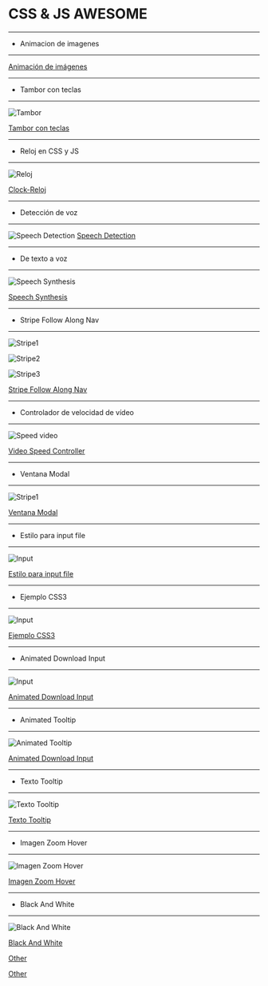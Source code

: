 # CSS & JS AWESOME
---
- Animacion de imagenes
---

[Animación de imágenes](https://github.com/ComandPromt/CSS-JS-AWESOME/tree/master/01.Animaci%C3%B3n)

---
- Tambor con teclas
---

![Tambor](previews/tambor_con_teclas.png)

[Tambor con teclas](https://github.com/ComandPromt/CSS-JS-AWESOME/tree/master/01%20-%20JavaScript%20Drum%20Kit)

---
- Reloj en CSS y JS
---

![Reloj](previews/reloj.png)

[Clock-Reloj](https://github.com/ComandPromt/CSS-JS-AWESOME/tree/master/02%20-%20JS%20and%20CSS%20Clock)

---
- Detección de voz
---

![Speech Detection](previews/speech_detection.png)
[Speech Detection](https://github.com/ComandPromt/CSS-JS-AWESOME/tree/master/20%20-%20Speech%20Detection)

---
- De texto a voz
---

![Speech Synthesis](previews/speech_syntesis.png)

[Speech Synthesis](https://github.com/ComandPromt/CSS-JS-AWESOME/tree/master/23%20-%20Speech%20Synthesis)

---
- Stripe Follow Along Nav
---

![Stripe1](previews/stripe.png)

![Stripe2](previews/stripe_2.png)

![Stripe3](previews/stripe_3.png)

[Stripe Follow Along Nav](https://github.com/ComandPromt/CSS-JS-AWESOME/tree/master/26%20-%20Stripe%20Follow%20Along%20Nav)

---
- Controlador de velocidad de vídeo
---

![Speed video](previews/speed.png)

[Video Speed Controller](https://github.com/ComandPromt/CSS-JS-AWESOME/tree/master/28%20-%20Video%20Speed%20Controller)

---
- Ventana Modal
---

![Stripe1](previews/modal.png)

[Ventana Modal](https://github.com/ComandPromt/CSS-JS-AWESOME/tree/master/Modal)

---
- Estilo para input file
---

![Input](previews/input.png)

[Estilo para input file](https://github.com/ComandPromt/CSS-JS-AWESOME/tree/master/modificarEstiloInputFile2/modificarEstiloInputFile2)

---
- Ejemplo CSS3
---

![Input](previews/ejemplo_css3.png)

[Ejemplo CSS3](https://github.com/ComandPromt/CSS-JS-AWESOME/tree/master/Ejemplo%20CSS3)

---
- Animated Download Input
---

![Input](previews/downloar.png)

[Animated Download Input](https://github.com/ComandPromt/CSS-JS-AWESOME/tree/master/Tooltips/Animated%20Download%20Button)

---
- Animated Tooltip
---

![Animated Tooltip](previews/input_style.png)

[Animated Download Input](https://github.com/ComandPromt/CSS-JS-AWESOME/tree/master/Tooltips/Animated%20Download%20Button)

---
- Texto Tooltip
---

![Texto Tooltip](previews/texto.png)

[Texto Tooltip](https://github.com/ComandPromt/CSS-JS-AWESOME/tree/master/Tooltips/Text%20Tooltip)

---
- Imagen Zoom Hover
---

![Imagen Zoom Hover](previews/imagen_zoom_hover.png)

[Imagen Zoom Hover](https://github.com/ComandPromt/CSS-JS-AWESOME/tree/master/Imagen-Zoom-Hover)

---
- Black And White
---

![Black And White](previews/b_n.png)

[Black And White](https://github.com/ComandPromt/CSS-JS-AWESOME/tree/master/B_N)

[Other](https://tympanus.net/Development/HoverEffectIdeas/index2.html)

[Other](https://tympanus.net/Tutorials/3DHoverEffects/)
